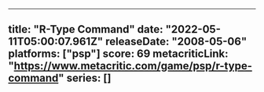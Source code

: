 
---
title: "R-Type Command"
date: "2022-05-11T05:00:07.961Z"
releaseDate: "2008-05-06"
platforms: ["psp"]
score: 69
metacriticLink: "https://www.metacritic.com/game/psp/r-type-command"
series: []
---
